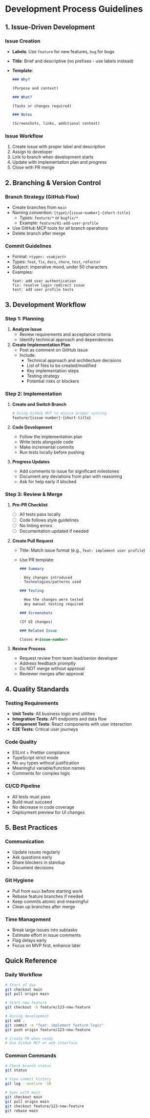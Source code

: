 # Development Process Guidelines

## 1. Issue-Driven Development

### Issue Creation

- **Labels**: Use `feature` for new features, `bug` for bugs
- **Title**: Brief and descriptive (no prefixes - use labels instead)
- **Template**:

  ```markdown
  ### Why?

  (Purpose and context)

  ### What?

  (Tasks or changes required)

  ### Notes

  (Screenshots, links, additional context)
  ```

### Issue Workflow

1. Create issue with proper label and description
2. Assign to developer
3. Link to branch when development starts
4. Update with implementation plan and progress
5. Close with PR merge

## 2. Branching & Version Control

### Branch Strategy (GitHub Flow)

- Create branches from `main`
- Naming convention: `{type}/{issue-number}-{short-title}`
  - Types: `feature/*` or `bugfix/*`
  - Example: `feature/81-add-user-profile`
- Use GitHub MCP tools for all branch operations
- Delete branch after merge

### Commit Guidelines

- Format: `<type>: <subject>`
- Types: `feat`, `fix`, `docs`, `chore`, `test`, `refactor`
- Subject: imperative mood, under 50 characters
- Examples:
  ```
  feat: add user authentication
  fix: resolve login redirect issue
  test: add user profile tests
  ```

## 3. Development Workflow

### Step 1: Planning

1. **Analyze Issue**
   - Review requirements and acceptance criteria
   - Identify technical approach and dependencies
2. **Create Implementation Plan**
   - Post as comment on GitHub issue
   - Include:
     - Technical approach and architecture decisions
     - List of files to be created/modified
     - Key implementation steps
     - Testing strategy
     - Potential risks or blockers

### Step 2: Implementation

1. **Create and Switch Branch**

   ```bash
   # Using GitHub MCP to ensure proper syncing
   feature/{issue-number}-{short-title}
   ```

2. **Code Development**

   - Follow the implementation plan
   - Write tests alongside code
   - Make incremental commits
   - Run tests locally before pushing

3. **Progress Updates**
   - Add comments to issue for significant milestones
   - Document any deviations from plan with reasoning
   - Ask for help early if blocked

### Step 3: Review & Merge

1. **Pre-PR Checklist**
   - [ ] All tests pass locally
   - [ ] Code follows style guidelines
   - [ ] No linting errors
   - [ ] Documentation updated if needed
2. **Create Pull Request**

   - Title: Match issue format (e.g., `feat: implement user profile`)
   - Use PR template:

     ```markdown
     ### Summary

     - Key changes introduced
     - Technologies/patterns used

     ### Testing

     - How the changes were tested
     - Any manual testing required

     ### Screenshots

     (If UI changes)

     ### Related Issue

     Closes #<issue-number>
     ```

3. **Review Process**
   - Request review from team lead/senior developer
   - Address feedback promptly
   - Do NOT merge without approval
   - Reviewer merges after approval

## 4. Quality Standards

### Testing Requirements

- **Unit Tests**: All business logic and utilities
- **Integration Tests**: API endpoints and data flow
- **Component Tests**: React components with user interaction
- **E2E Tests**: Critical user journeys

### Code Quality

- ESLint + Prettier compliance
- TypeScript strict mode
- No `any` types without justification
- Meaningful variable/function names
- Comments for complex logic

### CI/CD Pipeline

- All tests must pass
- Build must succeed
- No decrease in code coverage
- Deployment preview for UI changes

## 5. Best Practices

### Communication

- Update issues regularly
- Ask questions early
- Share blockers in standup
- Document decisions

### Git Hygiene

- Pull from `main` before starting work
- Rebase feature branches if needed
- Keep commits atomic and meaningful
- Clean up branches after merge

### Time Management

- Break large issues into subtasks
- Estimate effort in issue comments
- Flag delays early
- Focus on MVP first, enhance later

## Quick Reference

### Daily Workflow

```bash
# Start of day
git checkout main
git pull origin main

# Start new feature
git checkout -b feature/123-new-feature

# During development
git add .
git commit -m "feat: implement feature logic"
git push origin feature/123-new-feature

# Create PR when ready
# Use GitHub MCP or web interface
```

### Common Commands

```bash
# Check branch status
git status

# View commit history
git log --oneline -10

# Sync with main
git checkout main
git pull origin main
git checkout feature/123-new-feature
git rebase main
```
